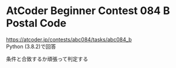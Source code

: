# AtCoder Beginner Contest 084 B Postal Code  
https://atcoder.jp/contests/abc084/tasks/abc084_b  
Python (3.8.2)で回答  

条件と合致するか頑張って判定する
